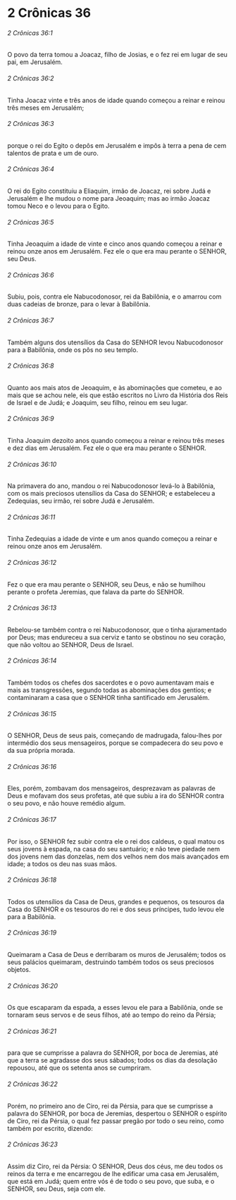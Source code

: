 # 2 Crônicas 36

###### 2 Crônicas 36:1

O povo da terra tomou a Joacaz, filho de Josias, e o fez rei em lugar de seu pai, em Jerusalém.

###### 2 Crônicas 36:2

Tinha Joacaz vinte e três anos de idade quando começou a reinar e reinou três meses em Jerusalém;

###### 2 Crônicas 36:3

porque o rei do Egito o depôs em Jerusalém e impôs à terra a pena de cem talentos de prata e um de ouro.

###### 2 Crônicas 36:4

O rei do Egito constituiu a Eliaquim, irmão de Joacaz, rei sobre Judá e Jerusalém e lhe mudou o nome para Jeoaquim; mas ao irmão Joacaz tomou Neco e o levou para o Egito.

###### 2 Crônicas 36:5

Tinha Jeoaquim a idade de vinte e cinco anos quando começou a reinar e reinou onze anos em Jerusalém. Fez ele o que era mau perante o SENHOR, seu Deus.

###### 2 Crônicas 36:6

Subiu, pois, contra ele Nabucodonosor, rei da Babilônia, e o amarrou com duas cadeias de bronze, para o levar à Babilônia.

###### 2 Crônicas 36:7

Também alguns dos utensílios da Casa do SENHOR levou Nabucodonosor para a Babilônia, onde os pôs no seu templo.

###### 2 Crônicas 36:8

Quanto aos mais atos de Jeoaquim, e às abominações que cometeu, e ao mais que se achou nele, eis que estão escritos no Livro da História dos Reis de Israel e de Judá; e Joaquim, seu filho, reinou em seu lugar.

###### 2 Crônicas 36:9

Tinha Joaquim dezoito anos quando começou a reinar e reinou três meses e dez dias em Jerusalém. Fez ele o que era mau perante o SENHOR.

###### 2 Crônicas 36:10

Na primavera do ano, mandou o rei Nabucodonosor levá-lo à Babilônia, com os mais preciosos utensílios da Casa do SENHOR; e estabeleceu a Zedequias, seu irmão, rei sobre Judá e Jerusalém.

###### 2 Crônicas 36:11

Tinha Zedequias a idade de vinte e um anos quando começou a reinar e reinou onze anos em Jerusalém.

###### 2 Crônicas 36:12

Fez o que era mau perante o SENHOR, seu Deus, e não se humilhou perante o profeta Jeremias, que falava da parte do SENHOR.

###### 2 Crônicas 36:13

Rebelou-se também contra o rei Nabucodonosor, que o tinha ajuramentado por Deus; mas endureceu a sua cerviz e tanto se obstinou no seu coração, que não voltou ao SENHOR, Deus de Israel.

###### 2 Crônicas 36:14

Também todos os chefes dos sacerdotes e o povo aumentavam mais e mais as transgressões, segundo todas as abominações dos gentios; e contaminaram a casa que o SENHOR tinha santificado em Jerusalém.

###### 2 Crônicas 36:15

O SENHOR, Deus de seus pais, começando de madrugada, falou-lhes por intermédio dos seus mensageiros, porque se compadecera do seu povo e da sua própria morada.

###### 2 Crônicas 36:16

Eles, porém, zombavam dos mensageiros, desprezavam as palavras de Deus e mofavam dos seus profetas, até que subiu a ira do SENHOR contra o seu povo, e não houve remédio algum.

###### 2 Crônicas 36:17

Por isso, o SENHOR fez subir contra ele o rei dos caldeus, o qual matou os seus jovens à espada, na casa do seu santuário; e não teve piedade nem dos jovens nem das donzelas, nem dos velhos nem dos mais avançados em idade; a todos os deu nas suas mãos.

###### 2 Crônicas 36:18

Todos os utensílios da Casa de Deus, grandes e pequenos, os tesouros da Casa do SENHOR e os tesouros do rei e dos seus príncipes, tudo levou ele para a Babilônia.

###### 2 Crônicas 36:19

Queimaram a Casa de Deus e derribaram os muros de Jerusalém; todos os seus palácios queimaram, destruindo também todos os seus preciosos objetos.

###### 2 Crônicas 36:20

Os que escaparam da espada, a esses levou ele para a Babilônia, onde se tornaram seus servos e de seus filhos, até ao tempo do reino da Pérsia;

###### 2 Crônicas 36:21

para que se cumprisse a palavra do SENHOR, por boca de Jeremias, até que a terra se agradasse dos seus sábados; todos os dias da desolação repousou, até que os setenta anos se cumpriram.

###### 2 Crônicas 36:22

Porém, no primeiro ano de Ciro, rei da Pérsia, para que se cumprisse a palavra do SENHOR, por boca de Jeremias, despertou o SENHOR o espírito de Ciro, rei da Pérsia, o qual fez passar pregão por todo o seu reino, como também por escrito, dizendo:

###### 2 Crônicas 36:23

Assim diz Ciro, rei da Pérsia: O SENHOR, Deus dos céus, me deu todos os reinos da terra e me encarregou de lhe edificar uma casa em Jerusalém, que está em Judá; quem entre vós é de todo o seu povo, que suba, e o SENHOR, seu Deus, seja com ele.

